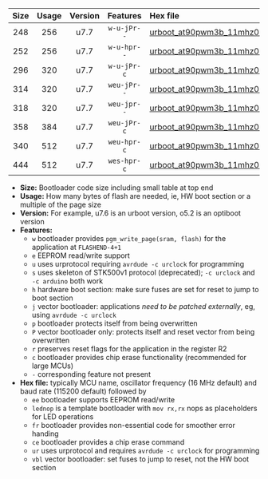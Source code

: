 |Size|Usage|Version|Features|Hex file|
|:-:|:-:|:-:|:-:|:--|
|248|256|u7.7|`w-u-jPr--`|[urboot_at90pwm3b_11mhz0592_38400bps_lednop_ur_vbl.hex](https://raw.githubusercontent.com/stefanrueger/urboot.hex/main/mcus/at90pwm3b/fcpu_11mhz0592/38400_bps/urboot_at90pwm3b_11mhz0592_38400bps_lednop_ur_vbl.hex)|
|252|256|u7.7|`w-u-hpr--`|[urboot_at90pwm3b_11mhz0592_38400bps_lednop_fr_ur.hex](https://raw.githubusercontent.com/stefanrueger/urboot.hex/main/mcus/at90pwm3b/fcpu_11mhz0592/38400_bps/urboot_at90pwm3b_11mhz0592_38400bps_lednop_fr_ur.hex)|
|296|320|u7.7|`w-u-jPr-c`|[urboot_at90pwm3b_11mhz0592_38400bps_lednop_fr_ce_ur_vbl.hex](https://raw.githubusercontent.com/stefanrueger/urboot.hex/main/mcus/at90pwm3b/fcpu_11mhz0592/38400_bps/urboot_at90pwm3b_11mhz0592_38400bps_lednop_fr_ce_ur_vbl.hex)|
|314|320|u7.7|`weu-jPr--`|[urboot_at90pwm3b_11mhz0592_38400bps_ee_lednop_ur_vbl.hex](https://raw.githubusercontent.com/stefanrueger/urboot.hex/main/mcus/at90pwm3b/fcpu_11mhz0592/38400_bps/urboot_at90pwm3b_11mhz0592_38400bps_ee_lednop_ur_vbl.hex)|
|318|320|u7.7|`weu-jpr--`|[urboot_at90pwm3b_11mhz0592_38400bps_ee_lednop_fr_ur_vbl.hex](https://raw.githubusercontent.com/stefanrueger/urboot.hex/main/mcus/at90pwm3b/fcpu_11mhz0592/38400_bps/urboot_at90pwm3b_11mhz0592_38400bps_ee_lednop_fr_ur_vbl.hex)|
|358|384|u7.7|`weu-jPr-c`|[urboot_at90pwm3b_11mhz0592_38400bps_ee_lednop_fr_ce_ur_vbl.hex](https://raw.githubusercontent.com/stefanrueger/urboot.hex/main/mcus/at90pwm3b/fcpu_11mhz0592/38400_bps/urboot_at90pwm3b_11mhz0592_38400bps_ee_lednop_fr_ce_ur_vbl.hex)|
|340|512|u7.7|`weu-hpr-c`|[urboot_at90pwm3b_11mhz0592_38400bps_ee_lednop_fr_ce_ur.hex](https://raw.githubusercontent.com/stefanrueger/urboot.hex/main/mcus/at90pwm3b/fcpu_11mhz0592/38400_bps/urboot_at90pwm3b_11mhz0592_38400bps_ee_lednop_fr_ce_ur.hex)|
|444|512|u7.7|`wes-hpr-c`|[urboot_at90pwm3b_11mhz0592_38400bps_ee_lednop_fr_ce.hex](https://raw.githubusercontent.com/stefanrueger/urboot.hex/main/mcus/at90pwm3b/fcpu_11mhz0592/38400_bps/urboot_at90pwm3b_11mhz0592_38400bps_ee_lednop_fr_ce.hex)|

- **Size:** Bootloader code size including small table at top end
- **Usage:** How many bytes of flash are needed, ie, HW boot section or a multiple of the page size
- **Version:** For example, u7.6 is an urboot version, o5.2 is an optiboot version
- **Features:**
  + `w` bootloader provides `pgm_write_page(sram, flash)` for the application at `FLASHEND-4+1`
  + `e` EEPROM read/write support
  + `u` uses urprotocol requiring `avrdude -c urclock` for programming
  + `s` uses skeleton of STK500v1 protocol (deprecated); `-c urclock` and `-c arduino` both work
  + `h` hardware boot section: make sure fuses are set for reset to jump to boot section
  + `j` vector bootloader: applications *need to be patched externally*, eg, using `avrdude -c urclock`
  + `p` bootloader protects itself from being overwritten
  + `P` vector bootloader only: protects itself and reset vector from being overwritten
  + `r` preserves reset flags for the application in the register R2
  + `c` bootloader provides chip erase functionality (recommended for large MCUs)
  + `-` corresponding feature not present
- **Hex file:** typically MCU name, oscillator frequency (16 MHz default) and baud rate (115200 default) followed by
  + `ee` bootloader supports EEPROM read/write
  + `lednop` is a template bootloader with `mov rx,rx` nops as placeholders for LED operations
  + `fr` bootloader provides non-essential code for smoother error handing
  + `ce` bootloader provides a chip erase command
  + `ur` uses urprotocol and requires `avrdude -c urclock` for programming
  + `vbl` vector bootloader: set fuses to jump to reset, not the HW boot section
